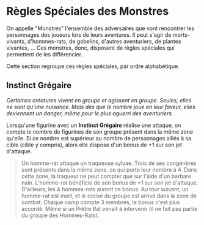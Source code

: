 # Règles Spéciales des Monstres

On appelle "Monstres" l'ensemble des adversaires que vont rencontrer les personnages des joueurs lors de leurs aventures. Il peut s'agir de morts-vivants, d'hommes-rats, de gobelins, d'autres aventuriers, de plantes vivantes, ... Ces monstres, donc, disposent de règles spéciales qui permettent de les différencier.

Cette section regroupe ces règles spéciales, par ordre alphabétique.

## Instinct Grégaire

_Certaines créatures vivent en groupe et agissent en groupe. Seules, elles ne sont qu'une nuisance. Mais dès que le nombre joue en leur faveur, elles deviennent un danger, même pour le plus aguerri des aventuriers._

Lorsqu'une figurine avec un **Instinct Grégaire** réalise une attaque, on compte le nombre de figurines de son groupe présent dans la même zone qu'elle. Si ce nombre est supérieur au nombre de personnages alliés à sa cible (cible y compris), alors elle dispose d'un bonus de +1 sur son jet d'attaque.

> Un homme-rat attaque un traqueuse sylvae. Trois de ses congénères sont présents dans la même zone, ce qui porte leur nombre à 4. Dans cette zone, la traqueur ne peut compter que sur l'aide d'un barbare nain. L'homme-rat bénéficie de son bonus de +1 sur son jet d'attaque. D'ailleurs, les 4 hommes-rats auront ce bonus. Au tour suivant, un homme-rat est mort, et le croisé du groupe est arrivé dans la zone de combat. Chaque camp compte 3 membres, le bonus n'est plus accordé. Même si un Prêtre Rat venait à intervenir (il ne fait pas partie du groupe des Hommes-Rats).
